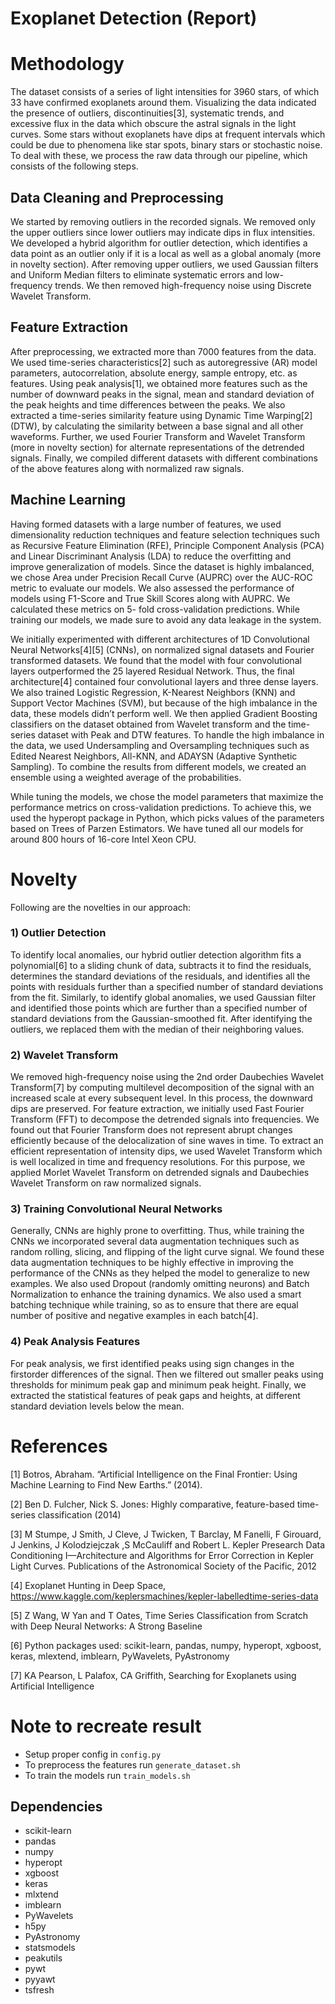 # Exoplanet Detection (Report)

# Methodology
The dataset consists of a series of light intensities for 3960 stars, of which 33 have confirmed
exoplanets around them. Visualizing the data indicated the presence of outliers, discontinuities[3],
systematic trends, and excessive flux in the data which obscure the astral signals in the light curves.
Some stars without exoplanets have dips at frequent intervals which could be due to phenomena like
star spots, binary stars or stochastic noise. To deal with these, we process the raw data through our
pipeline, which consists of the following steps.

## Data Cleaning and Preprocessing
We started by removing outliers in the recorded signals. We removed only the upper outliers since
lower outliers may indicate dips in flux intensities. We developed a hybrid algorithm for outlier
detection, which identifies a data point as an outlier only if it is a local as well as a global anomaly
(more in novelty section). After removing upper outliers, we used Gaussian filters and Uniform Median
filters to eliminate systematic errors and low-frequency trends. We then removed high-frequency
noise using Discrete Wavelet Transform.

## Feature Extraction

After preprocessing, we extracted more than 7000 features from the data. We used time-series
characteristics[2] such as autoregressive (AR) model parameters, autocorrelation, absolute energy,
sample entropy, etc. as features. Using peak analysis[1], we obtained more features such as the number
of downward peaks in the signal, mean and standard deviation of the peak heights and time
differences between the peaks. We also extracted a time-series similarity feature using Dynamic Time
Warping[2] (DTW), by calculating the similarity between a base signal and all other waveforms. Further,
we used Fourier Transform and Wavelet Transform (more in novelty section) for alternate
representations of the detrended signals. Finally, we compiled different datasets with different
combinations of the above features along with normalized raw signals.

## Machine Learning
Having formed datasets with a large number of features, we used dimensionality reduction techniques
and feature selection techniques such as Recursive Feature Elimination (RFE), Principle Component
Analysis (PCA) and Linear Discriminant Analysis (LDA) to reduce the overfitting and improve
generalization of models. Since the dataset is highly imbalanced, we chose Area under Precision Recall
Curve (AUPRC) over the AUC-ROC metric to evaluate our models. We also assessed the performance
of models using F1-Score and True Skill Scores along with AUPRC. We calculated these metrics on 5-
fold cross-validation predictions. While training our models, we made sure to avoid any data leakage
in the system.

We initially experimented with different architectures of 1D Convolutional Neural Networks[4][5]
(CNNs), on normalized signal datasets and Fourier transformed datasets. We found that the model
with four convolutional layers outperformed the 25 layered Residual Network. Thus, the final
architecture[4] contained four convolutional layers and three dense layers. We also trained Logistic
Regression, K-Nearest Neighbors (KNN) and Support Vector Machines (SVM), but because of the high
imbalance in the data, these models didn’t perform well. We then applied Gradient Boosting classifiers
on the dataset obtained from Wavelet transform and the time-series dataset with Peak and DTW
features. To handle the high imbalance in the data, we used Undersampling and Oversampling
techniques such as Edited Nearest Neighbors, All-KNN, and ADAYSN (Adaptive Synthetic Sampling). To
combine the results from different models, we created an ensemble using a weighted average of the
probabilities.

While tuning the models, we chose the model parameters that maximize the performance metrics on
cross-validation predictions. To achieve this, we used the hyperopt package in Python, which picks
values of the parameters based on Trees of Parzen Estimators. We have tuned all our models for
around 800 hours of 16-core Intel Xeon CPU.

# Novelty

Following are the novelties in our approach:
### 1) Outlier Detection
To identify local anomalies, our hybrid outlier detection algorithm fits a
polynomial[6] to a sliding chunk of data, subtracts it to find the residuals, determines the standard
deviations of the residuals, and identifies all the points with residuals further than a specified
number of standard deviations from the fit. Similarly, to identify global anomalies, we used
Gaussian filter and identified those points which are further than a specified number of standard
deviations from the Gaussian-smoothed fit. After identifying the outliers, we replaced them with
the median of their neighboring values.

### 2) Wavelet Transform 
We removed high-frequency noise using the 2nd order Daubechies Wavelet
Transform[7] by computing multilevel decomposition of the signal with an increased scale at every
subsequent level. In this process, the downward dips are preserved. For feature extraction, we
initially used Fast Fourier Transform (FFT) to decompose the detrended signals into frequencies.
We found out that Fourier Transform does not represent abrupt changes efficiently because of
the delocalization of sine waves in time. To extract an efficient representation of intensity dips,
we used Wavelet Transform which is well localized in time and frequency resolutions. For this
purpose, we applied Morlet Wavelet Transform on detrended signals and Daubechies Wavelet
Transform on raw normalized signals.

### 3) Training Convolutional Neural Networks 
Generally, CNNs are highly prone to overfitting. Thus, while training the CNNs we incorporated several data augmentation techniques such as random rolling, slicing, and flipping of the light curve signal. We found these data augmentation techniques
to be highly effective in improving the performance of the CNNs as they helped the model to
generalize to new examples. We also used Dropout (randomly omitting neurons) and Batch
Normalization to enhance the training dynamics. We also used a smart batching technique while
training, so as to ensure that there are equal number of positive and negative examples in each
batch[4].

### 4) Peak Analysis Features 
For peak analysis, we first identified peaks using sign changes in the firstorder differences of the signal. Then we filtered out smaller peaks using thresholds for minimum
peak gap and minimum peak height. Finally, we extracted the statistical features of peak gaps and
heights, at different standard deviation levels below the mean.

# References
[1] Botros, Abraham. “Artificial Intelligence on the Final Frontier: Using Machine Learning to Find
New Earths.” (2014).

[2] Ben D. Fulcher, Nick S. Jones: Highly comparative, feature-based time-series classification (2014)

[3] M Stumpe, J Smith, J Cleve, J Twicken, T Barclay, M Fanelli, F Girouard, J Jenkins, J Kolodziejczak ,S
McCauliff and Robert L. Kepler Presearch Data Conditioning I—Architecture and Algorithms for Error
Correction in Kepler Light Curves. Publications of the Astronomical Society of the Pacific, 2012

[4] Exoplanet Hunting in Deep Space, https://www.kaggle.com/keplersmachines/kepler-labelledtime-series-data

[5] Z Wang, W Yan and T Oates, Time Series Classification from Scratch with Deep Neural Networks:
A Strong Baseline

[6] Python packages used: scikit-learn, pandas, numpy, hyperopt, xgboost, keras, mlextend,
imblearn, PyWavelets, PyAstronomy

[7] KA Pearson, L Palafox, CA Griffith, Searching for Exoplanets using Artificial Intelligence

# Note to recreate result
- Setup proper config in `config.py`
- To preprocess the features run `generate_dataset.sh`
- To train the models run `train_models.sh`

## Dependencies
- scikit-learn
- pandas
- numpy
- hyperopt
- xgboost
- keras
- mlxtend
- imblearn
- PyWavelets
- h5py
- PyAstronomy
- statsmodels
- peakutils
- pywt
- pyyawt
- tsfresh
